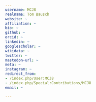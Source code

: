 ```yaml
---
username: MCJ8
realname: Tom Bausch
website: ~
affiliation: ~
bio: ~
github: ~
orcid: ~
linkedin: ~
googlescholar: ~
wikidata: ~
twitter: ~
mastodon-url: ~
meta: ~
instagram: ~
redirect_from:
- /index.php/User:MCJ8
- /index.php/Special:Contributions/MCJ8
email: ~

---
```

